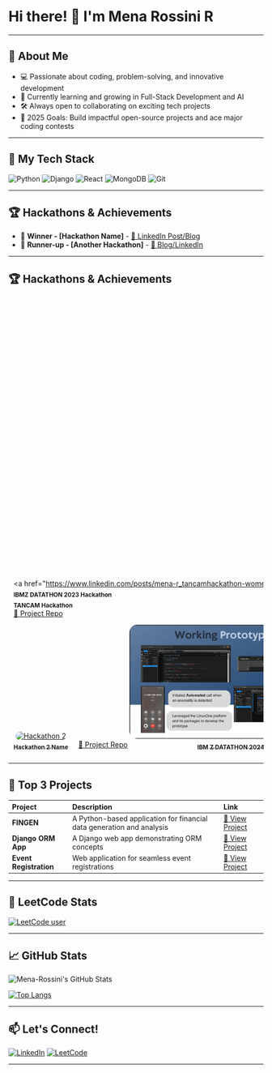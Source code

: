 # Hi there! 👋 I'm Mena Rossini R

---

## 🚀 About Me
- 💻 Passionate about coding, problem-solving, and innovative development
- 🌱 Currently learning and growing in Full-Stack Development and AI
- 🛠️ Always open to collaborating on exciting tech projects
- 🎯 2025 Goals: Build impactful open-source projects and ace major coding contests

---

## 🧰 My Tech Stack
![Python](https://img.shields.io/badge/Python-3776AB?style=for-the-badge&logo=python&logoColor=white)
![Django](https://img.shields.io/badge/Django-092E20?style=for-the-badge&logo=django&logoColor=white)
![React](https://img.shields.io/badge/React-61DAFB?style=for-the-badge&logo=react&logoColor=black)
![MongoDB](https://img.shields.io/badge/MongoDB-4EA94B?style=for-the-badge&logo=mongodb&logoColor=white)
![Git](https://img.shields.io/badge/Git-F05032?style=for-the-badge&logo=git&logoColor=white)


---

## 🏆 Hackathons & Achievements
- 🥇 **Winner - [Hackathon Name]** - [🔗 LinkedIn Post/Blog](your-link-here)
- 🥈 **Runner-up - [Another Hackathon]** - [🔗 Blog/LinkedIn](your-link-here)


---

## 🏆 Hackathons & Achievements

<style>
.hackathon-card {
  display: inline-block;
  text-align: center;
  margin-right: 20px;
  transition: transform 0.3s, box-shadow 0.3s;
}
.hackathon-card img {
  width: 400px;
  border-radius: 15px;
  transition: transform 0.3s, filter 0.3s;
}
.hackathon-card:hover {
  transform: scale(1.05);
}
.hackathon-card img:hover {
  filter: brightness(1.1);
  box-shadow: 0px 4px 20px rgba(0, 0, 0, 0.3);
}
</style>

<div style="overflow-x: auto; white-space: nowrap; padding: 10px;">

  <a href="[https://www.linkedin.com/posts/mena-r_tancamhackathon-womenintech-machinelearning-activity-7232402369320206336-JJpS?utm_source=share&utm_medium=member_desktop&rcm=ACoAAD5CiAgBL01PknVPPrG5SLwErA8ZZrg3vE8" target](https://www.linkedin.com/posts/mena-r_ibmzday-ibmzdatathon-activity-7131913813641072640-5MVQ?utm_source=share&utm_medium=member_desktop&rcm=ACoAAD5CiAgBL01PknVPPrG5SLwErA8ZZrg3vE8)="_blank" class="hackathon-card">
    <img src="Images/ibm1.jpeg" alt="IBMZ DATATHON1"><br/>
    <sub><b>IBMZ DATATHON 2023 Hackathon</b></sub><br/>
    <sub><b>TANCAM Hackathon</b></sub><br/>
    <a href="https://github.com/Mena-Rossini/dummy-repo" target="_blank">🌟 Project Repo</a>
  </a>

  <a href="https://your-linkedin-link-2.com" target="_blank" class="hackathon-card">
    <img src="https://raw.githubusercontent.com/Mena-Rossini/Mena-Rossini/main/hackathon2.jpeg" alt="Hackathon 2"><br/>
    <sub><b>Hackathon 2 Name</b></sub><br/>
    <a href="https://github.com/Mena-Rossini/hackathon2-repo" target="_blank">🌟 Project Repo</a>
  </a>

  <a href="https://www.linkedin.com/posts/mena-r_from-regional-to-global-mastering-innovation-activity-7266482429362626561-adf9?utm_source=share&utm_medium=member_desktop&rcm=ACoAAD5CiAgBL01PknVPPrG5SLwErA8ZZrg3vE8" target="_blank" class="hackathon-card">
    <img src="https://raw.githubusercontent.com/Mena-Rossini/Mena-Rossini/refs/heads/main/Images/ibm2.webp" alt="Hackathon 3"><br/>
    <sub><b>IBM Z DATATHON 2024</b></sub><br/>
    <a href="https://github.com/Mena-Rossini/hackathon3-repo" target="_blank">🌟 Project Repo</a>
  </a>

</div>


---

## 🚀 Top 3 Projects
| Project | Description | Link |
| :--- | :--- | :--- |
| **FINGEN** | A Python-based application for financial data generation and analysis | [🔗 View Project](https://github.com/Mena-Rossini/FINGEN) |
| **Django ORM App** | A Django web app demonstrating ORM concepts | [🔗 View Project](https://github.com/Mena-Rossini/django-orm-app) |
| **Event Registration** | Web application for seamless event registrations | [🔗 View Project](https://github.com/Mena-Rossini/event-registration) |


---

## 🧠 LeetCode Stats

[![LeetCode user](https://leetcard.jacoblin.cool/MenaRossini?theme=unicorn&ext=contest)](https://leetcode.com/MenaRossini/)

---

## 📈 GitHub Stats

![Mena-Rossini's GitHub Stats](https://github-readme-stats.vercel.app/api?username=Mena-Rossini&show_icons=true&theme=radical)

[![Top Langs](https://github-readme-stats.vercel.app/api/top-langs/?username=Mena-Rossini&layout=compact&theme=radical)](https://github.com/Mena-Rossini)

---

## 📫 Let's Connect!
[![LinkedIn](https://img.shields.io/badge/LinkedIn-blue?style=for-the-badge&logo=linkedin&logoColor=white)](https://linkedin.com/in/mena-R)
[![LeetCode](https://img.shields.io/badge/LeetCode-FFA116?style=for-the-badge&logo=leetcode&logoColor=black)](https://leetcode.com/MenaRossini)

---
